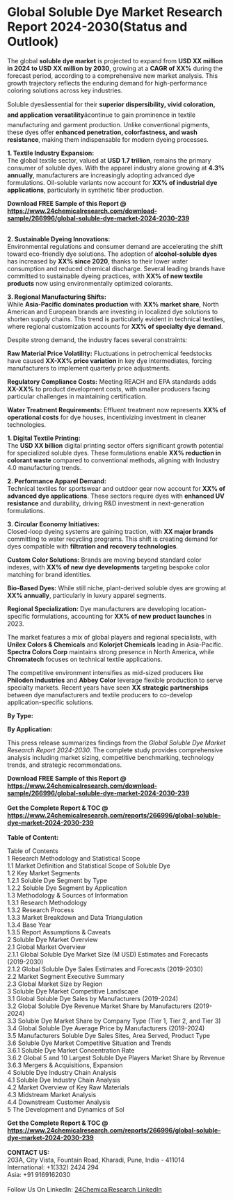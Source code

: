 <h1>Global Soluble Dye Market Research Report 2024-2030(Status and Outlook)</h1><p>The global <strong>soluble dye market</strong> is projected to expand from <strong>USD XX million in 2024 to USD XX million by 2030</strong>, growing at a <strong>CAGR of XX%</strong> during the forecast period, according to a comprehensive new market analysis. This growth trajectory reflects the enduring demand for high-performance coloring solutions across key industries.</p><p>Soluble dyesâessential for their <strong>superior dispersibility, vivid coloration, and application versatility</strong>âcontinue to gain prominence in textile manufacturing and garment production. Unlike conventional pigments, these dyes offer <strong>enhanced penetration, colorfastness, and wash resistance</strong>, making them indispensable for modern dyeing processes.</p><p><strong>1. Textile Industry Expansion:</strong><br>
The global textile sector, valued at <strong>USD 1.7 trillion</strong>, remains the primary consumer of soluble dyes. With the apparel industry alone growing at <strong>4.3% annually</strong>, manufacturers are increasingly adopting advanced dye formulations. Oil-soluble variants now account for <strong>XX% of industrial dye applications</strong>, particularly in synthetic fiber production.</p><div><b>Download FREE Sample of this Report @ 
            <a href="https://www.24chemicalresearch.com/download-sample/266996/global-soluble-dye-market-2024-2030-239">
            https://www.24chemicalresearch.com/download-sample/266996/global-soluble-dye-market-2024-2030-239</a></b></div><br><p><strong>2. Sustainable Dyeing Innovations:</strong><br>
Environmental regulations and consumer demand are accelerating the shift toward eco-friendly dye solutions. The adoption of <strong>alcohol-soluble dyes</strong> has increased by <strong>XX% since 2020</strong>, thanks to their lower water consumption and reduced chemical discharge. Several leading brands have committed to sustainable dyeing practices, with <strong>XX% of new textile products</strong> now using environmentally optimized colorants.</p><p><strong>3. Regional Manufacturing Shifts:</strong><br>
While <strong>Asia-Pacific dominates production</strong> with <strong>XX% market share</strong>, North American and European brands are investing in localized dye solutions to shorten supply chains. This trend is particularly evident in technical textiles, where regional customization accounts for <strong>XX% of specialty dye demand</strong>.</p><p>Despite strong demand, the industry faces several constraints:</p><p><strong>Raw Material Price Volatility:</strong> Fluctuations in petrochemical feedstocks have caused <strong>XX-XX% price variation</strong> in key dye intermediates, forcing manufacturers to implement quarterly price adjustments.</p><p><strong>Regulatory Compliance Costs:</strong> Meeting REACH and EPA standards adds <strong>XX-XX%</strong> to product development costs, with smaller producers facing particular challenges in maintaining certification.</p><p><strong>Water Treatment Requirements:</strong> Effluent treatment now represents <strong>XX% of operational costs</strong> for dye houses, incentivizing investment in cleaner technologies.</p><p><strong>1. Digital Textile Printing:</strong><br>
The <strong>USD XX billion</strong> digital printing sector offers significant growth potential for specialized soluble dyes. These formulations enable <strong>XX% reduction in colorant waste</strong> compared to conventional methods, aligning with Industry 4.0 manufacturing trends.</p><p><strong>2. Performance Apparel Demand:</strong><br>
Technical textiles for sportswear and outdoor gear now account for <strong>XX% of advanced dye applications</strong>. These sectors require dyes with <strong>enhanced UV resistance</strong> and durability, driving R&amp;D investment in next-generation formulations.</p><p><strong>3. Circular Economy Initiatives:</strong><br>
Closed-loop dyeing systems are gaining traction, with <strong>XX major brands</strong> committing to water recycling programs. This shift is creating demand for dyes compatible with <strong>filtration and recovery technologies</strong>.</p><p><strong>Custom Color Solutions:</strong> Brands are moving beyond standard color indexes, with <strong>XX% of new dye developments</strong> targeting bespoke color matching for brand identities.</p><p><strong>Bio-Based Dyes:</strong> While still niche, plant-derived soluble dyes are growing at <strong>XX% annually</strong>, particularly in luxury apparel segments.</p><p><strong>Regional Specialization:</strong> Dye manufacturers are developing location-specific formulations, accounting for <strong>XX% of new product launches</strong> in 2023.</p><p>The market features a mix of global players and regional specialists, with <strong>Unilex Colors &amp; Chemicals</strong> and <strong>Kolorjet Chemicals</strong> leading in Asia-Pacific. <strong>Spectra Colors Corp</strong> maintains strong presence in North America, while <strong>Chromatech</strong> focuses on technical textile applications.</p><p>The competitive environment intensifies as mid-sized producers like <strong>Philoden Industries</strong> and <strong>Abbey Color</strong> leverage flexible production to serve specialty markets. Recent years have seen <strong>XX strategic partnerships</strong> between dye manufacturers and textile producers to co-develop application-specific solutions.</p><p><strong>By Type:</strong></p><p><strong>By Application:</strong></p><p>This press release summarizes findings from the <em>Global Soluble Dye Market Research Report 2024-2030</em>. The complete study provides comprehensive analysis including market sizing, competitive benchmarking, technology trends, and strategic recommendations.</p><div><b>Download FREE Sample of this Report @ 
            <a href="https://www.24chemicalresearch.com/download-sample/266996/global-soluble-dye-market-2024-2030-239">
            https://www.24chemicalresearch.com/download-sample/266996/global-soluble-dye-market-2024-2030-239</a></b></div><br><div><b>Get the Complete Report & TOC @ 
            <a href="https://www.24chemicalresearch.com/reports/266996/global-soluble-dye-market-2024-2030-239">
            https://www.24chemicalresearch.com/reports/266996/global-soluble-dye-market-2024-2030-239</a></b></div><br>
            <b>Table of Content:</b><p>Table of Contents<br />
1 Research Methodology and Statistical Scope<br />
1.1 Market Definition and Statistical Scope of Soluble Dye<br />
1.2 Key Market Segments<br />
1.2.1 Soluble Dye Segment by Type<br />
1.2.2 Soluble Dye Segment by Application<br />
1.3 Methodology & Sources of Information<br />
1.3.1 Research Methodology<br />
1.3.2 Research Process<br />
1.3.3 Market Breakdown and Data Triangulation<br />
1.3.4 Base Year<br />
1.3.5 Report Assumptions & Caveats<br />
2 Soluble Dye Market Overview<br />
2.1 Global Market Overview<br />
2.1.1 Global Soluble Dye Market Size (M USD) Estimates and Forecasts (2019-2030)<br />
2.1.2 Global Soluble Dye Sales Estimates and Forecasts (2019-2030)<br />
2.2 Market Segment Executive Summary<br />
2.3 Global Market Size by Region<br />
3 Soluble Dye Market Competitive Landscape<br />
3.1 Global Soluble Dye Sales by Manufacturers (2019-2024)<br />
3.2 Global Soluble Dye Revenue Market Share by Manufacturers (2019-2024)<br />
3.3 Soluble Dye Market Share by Company Type (Tier 1, Tier 2, and Tier 3)<br />
3.4 Global Soluble Dye Average Price by Manufacturers (2019-2024)<br />
3.5 Manufacturers Soluble Dye Sales Sites, Area Served, Product Type<br />
3.6 Soluble Dye Market Competitive Situation and Trends<br />
3.6.1 Soluble Dye Market Concentration Rate<br />
3.6.2 Global 5 and 10 Largest Soluble Dye Players Market Share by Revenue<br />
3.6.3 Mergers & Acquisitions, Expansion<br />
4 Soluble Dye Industry Chain Analysis<br />
4.1 Soluble Dye Industry Chain Analysis<br />
4.2 Market Overview of Key Raw Materials<br />
4.3 Midstream Market Analysis<br />
4.4 Downstream Customer Analysis<br />
5 The Development and Dynamics of Sol</p><div><b>Get the Complete Report & TOC @ 
            <a href="https://www.24chemicalresearch.com/reports/266996/global-soluble-dye-market-2024-2030-239">
            https://www.24chemicalresearch.com/reports/266996/global-soluble-dye-market-2024-2030-239</a></b></div><br><b>CONTACT US:</b><br>
            203A, City Vista, Fountain Road, Kharadi, Pune, India - 411014<br>
            International: +1(332) 2424 294<br>
            Asia: +91 9169162030 <br><br>
            Follow Us On LinkedIn: <a href="https://www.linkedin.com/company/24chemicalresearch/">24ChemicalResearch LinkedIn</a>